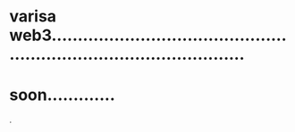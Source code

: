 # varisa web3..........................................................................................
# soon.............
.
